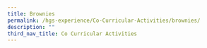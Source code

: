 ```yaml
---
title: Brownies
permalink: /hgs-experience/Co-Curricular-Activities/brownies/
description: ""
third_nav_title: Co Curricular Activities
---
```

